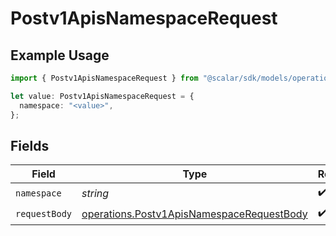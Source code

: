 # Postv1ApisNamespaceRequest

## Example Usage

```typescript
import { Postv1ApisNamespaceRequest } from "@scalar/sdk/models/operations";

let value: Postv1ApisNamespaceRequest = {
  namespace: "<value>",
};
```

## Fields

| Field                                                                                                  | Type                                                                                                   | Required                                                                                               | Description                                                                                            |
| ------------------------------------------------------------------------------------------------------ | ------------------------------------------------------------------------------------------------------ | ------------------------------------------------------------------------------------------------------ | ------------------------------------------------------------------------------------------------------ |
| `namespace`                                                                                            | *string*                                                                                               | :heavy_check_mark:                                                                                     | N/A                                                                                                    |
| `requestBody`                                                                                          | [operations.Postv1ApisNamespaceRequestBody](../../models/operations/postv1apisnamespacerequestbody.md) | :heavy_check_mark:                                                                                     | N/A                                                                                                    |